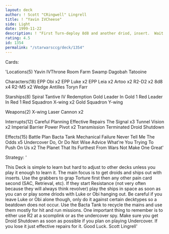 ```yaml
---
layout: deck
author: ! Scott "CRingwell" Lingrell
title: ! "Yavin IVCheese"
side: Light
date: 1999-11-22
description: ! "First Turn-deploy 8d8 and another driod, insert.  Wait for them to do something then deploy the EPP Squads to stop resistance or deploy the space fleet to hold the air.  Deck has been changed even though it had a 8-2 record at DCon in the Wildcard, Invita"
rating: 4.5
id: 1354
permalink: "/starwarsccg/deck/1354"
---
```

Cards: 

'Locations(5)
Yavin IVThrone Room
Farm
Swamp
Dagobah
Tatooine

Characters(18)
EPP Obi x2
EPP Luke x2
EPP Leia x2
Artoo x2
R2-D2 x2
8d8 x4
R2-M5 x2
Wedge Antilles
Toryn Farr

Starships(8)
Spiral
Tantive IV
Redemption
Gold Leader In Gold 1
Red Leader In Red 1
Red Squadron X-wing x2
Gold Squadron Y-wing

Weapons(2)
X-wing Laser Cannon x2

Interrupts(12)
Careful Planning
Effective Repairs
The Signal x3
Tunnel Vision x2
Imperial Barrier
Power Pivot x2
Transmission Terminated
Droid Shutdown

Effects(15)
Battle Plan
Bacta Tank
Mechanical Failure
Never Tell Me The Odds x5
Undercover
Do, Or Do Not
Wise Advice
What're You Trying To Push On Us x2
The Planet That Its Furthest From
Wars Not Make One Great'

Strategy: '

This Deck is simple to learn but hard to adjust to other decks unless you play it enough to learn it.  The main focus is to get droids and ships out with inserts.  Use the grabbers to grap Torture first then any other pain card second (SAC, Retrieval, etc).  If they start Resistance (not very often because they will always think revolver) play the ships in space as soon as you can or play some driods with Luke or Obi hanging out.  Be careful if you leave Luke or Obi alone though, only do it against certain decktypes so a beatdown does not occur.  Use the Bacta Tank to recycle the mains and use them mostly for hit and run missions.  One important thing to remember is to either use R2 at a scomplink or as the undercover spy.  Make sure you get Droid Shutdown as soon as possible if you plan on playing Undercover.  If you lose it just effective repairs for it.  Good Luck.  Scott Lingrell'
